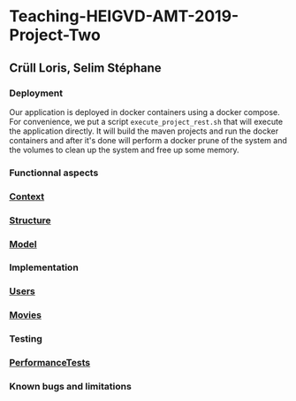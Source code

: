 # Teaching-HEIGVD-AMT-2019-Project-Two

## Crüll Loris, Selim Stéphane

### Deployment
Our application is deployed in docker containers using a docker compose. For convenience, we put a script `execute_project_rest.sh` that will execute the application directly. It will build the maven projects and run the docker containers and after it's done will perform a docker prune of the system and the volumes to clean up the system and free up some memory.

### Functionnal aspects
### [Context](docs/Context.md)
### [Structure](docs/Structure.md)
### [Model](docs/Model.md)

### Implementation
### [Users](docs/implementation/api-users-implementation/implementation-users.md)
### [Movies](docs/implementation/api-movies-implementation/implementation-movies.md)

### Testing
### [PerformanceTests](docs/PerformanceTests.md)

### Known bugs and limitations
